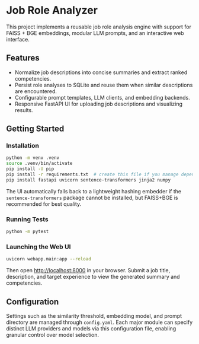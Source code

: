 # Job Role Analyzer

This project implements a reusable job role analysis engine with support for FAISS + BGE embeddings, modular LLM prompts, and an interactive web interface.

## Features

- Normalize job descriptions into concise summaries and extract ranked competencies.
- Persist role analyses to SQLite and reuse them when similar descriptions are encountered.
- Configurable prompt templates, LLM clients, and embedding backends.
- Responsive FastAPI UI for uploading job descriptions and visualizing results.

## Getting Started

### Installation

```bash
python -m venv .venv
source .venv/bin/activate
pip install -U pip
pip install -r requirements.txt  # create this file if you manage dependencies centrally
pip install fastapi uvicorn sentence-transformers jinja2 numpy
```

The UI automatically falls back to a lightweight hashing embedder if the `sentence-transformers` package cannot be installed, but FAISS+BGE is recommended for best quality.

### Running Tests

```bash
python -m pytest
```

### Launching the Web UI

```bash
uvicorn webapp.main:app --reload
```

Then open [http://localhost:8000](http://localhost:8000) in your browser. Submit a job title, description, and target experience to view the generated summary and competencies.

## Configuration

Settings such as the similarity threshold, embedding model, and prompt directory are managed through `config.yaml`. Each major module can specify distinct LLM providers and models via this configuration file, enabling granular control over model selection.
